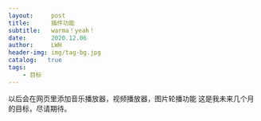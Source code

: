 ```yaml
---
layout:     post
title:      插件功能
subtitle:   warma！yeah！
date:       2020.12.06
author:     LWH
header-img: img/tag-bg.jpg
catalog:   true
tags:
    - 目标
---
```


以后会在网页里添加音乐播放器，视频播放器，图片轮播功能
这是我未来几个月的目标，尽请期待。
